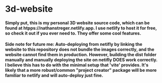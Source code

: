 # 3d-website
#### Simply put, this is my personal 3D website source code, which can be found at htpps://nathanstreger.netlify.app. I use netlify to host it for free, so check it out if you ever need to. They offer some cool features.

#### Side note for future me: Auto-deploying from netifly by linking the website to this repository does not bundle the images correctly, and the website cannot find them in production. However, building the dist folder manually and manually deploying the site on netifly DOES work correctly. I believe this has to do with the minimal setup that 'vite' provides. It's likely that a more robust/common "project creator" package will be more familiar to netlify and will auto-deploy just fine.
